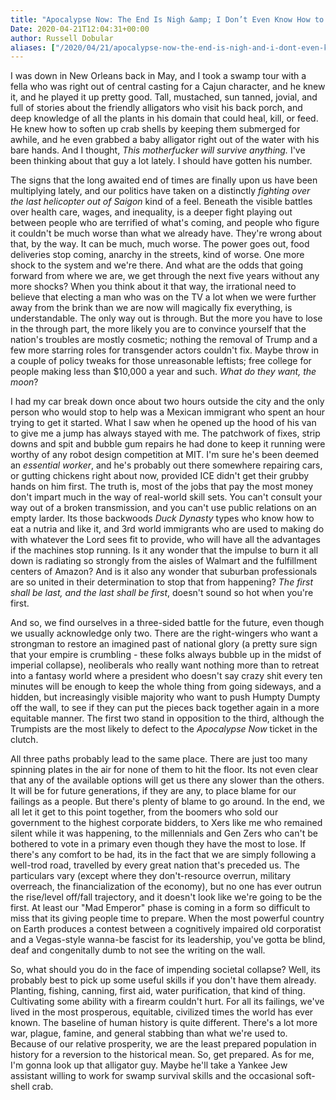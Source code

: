 ```yaml
---
title: "Apocalypse Now: The End Is Nigh &amp; I Don’t Even Know How to Make Orange Juice From Concentrate"
Date: 2020-04-21T12:04:31+00:00
author: Russell Dobular
aliases: ["/2020/04/21/apocalypse-now-the-end-is-nigh-and-i-dont-even-know-how-to-make-orange-juice-from-concentrate"]
---
```


I was down in New Orleans back in May, and I took a swamp tour with a fella who was right out of central casting for a Cajun character, and he knew it, and he played it up pretty good. Tall, mustached, sun tanned, jovial, and full of stories about the friendly alligators who visit his back porch, and deep knowledge of all the plants in his domain that could heal, kill, or feed. He knew how to soften up crab shells by keeping them submerged for awhile, and he even grabbed a baby alligator right out of the water with his bare hands. And I thought, *This motherfucker will survive anything.* I've been thinking about that guy a lot lately. I should have gotten his number.

The signs that the long awaited end of times are finally upon us have been multiplying lately, and our politics have taken on a distinctly *fighting over the last helicopter out of Saigon* kind of a feel. Beneath the visible battles over health care, wages, and inequality, is a deeper fight playing out between people who are terrified of what's coming, and people who figure it couldn't be much worse than what we already have. They're wrong about that, by the way. It can be much, much worse. The power goes out, food deliveries stop coming, anarchy in the streets, kind of worse. One more shock to the system and we're there. And what are the odds that going forward from where we are, we get through the next five years without any more shocks? When you think about it that way, the irrational need to believe that electing a man who was on the TV a lot when we were further away from the brink than we are now will magically fix everything, is understandable. The only way out is through. But the more you have to lose in the through part, the more likely you are to convince yourself that the nation's troubles are mostly cosmetic; nothing the removal of Trump and a few more starring roles for transgender actors couldn't fix. Maybe throw in a couple of policy tweaks for those unreasonable leftists; free college for people making less than $10,000 a year and such. *What do they want, the moon*?

I had my car break down once about two hours outside the city and the only person who would stop to help was a Mexican immigrant who spent an hour trying to get it started. What I saw when he opened up the hood of his van to give me a jump has always stayed with me. The patchwork of fixes, strip downs and spit and bubble gum repairs he had done to keep it running were worthy of any robot design competition at MIT. I'm sure he's been deemed an *essential worker*, and he's probably out there somewhere repairing cars, or gutting chickens right about now, provided ICE didn't get their grubby hands on him first. The truth is, most of the jobs that pay the most money don't impart much in the way of real-world skill sets. You can't consult your way out of a broken transmission, and you can't use public relations on an empty larder. Its those backwoods *Duck Dynasty* types who know how to eat a nutria and like it, and 3rd world immigrants who are used to making do with whatever the Lord sees fit to provide, who will have all the advantages if the machines stop running. Is it any wonder that the impulse to burn it all down is radiating so strongly from the aisles of Walmart and the fulfillment centers of Amazon? And is it also any wonder that suburban professionals are so united in their determination to stop that from happening? *The first shall be last, and the last shall be first*, doesn't sound so hot when you're first.

And so, we find ourselves in a three-sided battle for the future, even though we usually acknowledge only two. There are the right-wingers who want a strongman to restore an imagined past of national glory (a pretty sure sign that your empire is crumbling - these folks always bubble up in the midst of imperial collapse), neoliberals who really want nothing more than to retreat into a fantasy world where a president who doesn't say crazy shit every ten minutes will be enough to keep the whole thing from going sideways, and a hidden, but increasingly visible majority who want to push Humpty Dumpty off the wall, to see if they can put the pieces back together again in a more equitable manner. The first two stand in opposition to the third, although the Trumpists are the most likely to defect to the *Apocalypse Now* ticket in the clutch.

All three paths probably lead to the same place. There are just too many spinning plates in the air for none of them to hit the floor. Its not even clear that any of the available options will get us there any slower than the others. It will be for future generations, if they are any, to place blame for our failings as a people. But there's plenty of blame to go around. In the end, we all let it get to this point together, from the boomers who sold our government to the highest corporate bidders, to Xers like me who remained silent while it was happening, to the millennials and Gen Zers who can't be bothered to vote in a primary even though they have the most to lose. If there's any comfort to be had, its in the fact that we are simply following a well-trod road, travelled by every great nation that's preceded us. The particulars vary (except where they don't-resource overrun, military overreach, the financialization of the economy), but no one has ever outrun the rise/level off/fall trajectory, and it doesn't look like we're going to be the first. At least our "Mad Emperor" phase is coming in a form so difficult to miss that its giving people time to prepare. When the most powerful country on Earth produces a contest between a cognitively impaired old corporatist and a Vegas-style wanna-be fascist for its leadership, you've gotta be blind, deaf and congenitally dumb to not see the writing on the wall.

So, what should you do in the face of impending societal collapse? Well, its probably best to pick up some useful skills if you don't have them already. Planting, fishing, canning, first aid, water purification, that kind of thing. Cultivating some ability with a firearm couldn't hurt. For all its failings, we've lived in the most prosperous, equitable, civilized times the world has ever known. The baseline of human history is quite different. There's a lot more war, plague, famine, and general stabbing than what we're used to. Because of our relative prosperity, we are the least prepared population in history for a reversion to the historical mean. So, get prepared. As for me, I'm gonna look up that alligator guy. Maybe he'll take a Yankee Jew assistant willing to work for swamp survival skills and the occasional soft-shell crab.
